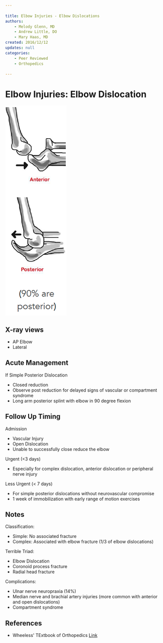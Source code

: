 ```yaml
---

title: Elbow Injuries - Elbow Dislocations
authors:
    - Melody Glenn, MD
    - Andrew Little, DO
    - Mary Haas, MD
created: 2016/12/12
updates: null
categories:
    - Peer Reviewed
    - Orthopedics

---
```


# Elbow Injuries: Elbow Dislocation

![](image-1.png)

## X-ray views

- AP Elbow
- Lateral

## Acute Management

If Simple Posterior Dislocation
- Closed reduction
- Observe post reduction for delayed signs of vascular or compartment syndrome
- Long arm posterior splint with elbow in 90 degree flexion

## Follow Up Timing

Admission
- Vascular Injury
- Open Dislocation
- Unable to successfully close reduce the elbow

Urgent (<3 days)
- Especially for complex dislocation, anterior dislocation or peripheral nerve injury

Less Urgent (< 7 days)
- For simple posterior dislocations without neurovascular compromise
- 1 week of immobilization with early range of motion exercises

## Notes

Classification:
- Simple: No associated fracture
- Complex: Associated with elbow fracture (1/3 of elbow dislocations)

Terrible Triad:
- Elbow Dislocation
- Coronoid process fracture
- Radial head fracture

Complications:
- Ulnar nerve neuropraxia (14%)
- Median nerve and brachial artery injuries (more common with anterior and open dislocations)
- Compartment syndrome

## References

- Wheeless' TExtbook of Orthopedics [Link](http://wheelessonline.com/)
